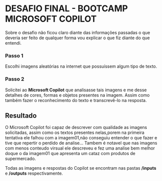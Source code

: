 #  DESAFIO FINAL - BOOTCAMP MICROSOFT COPILOT 

Sobre o desafio não ficou claro diante das informações passadas o que deveria ser feito de qualquer forma vou explicar o que fiz diante do que entendi.

### Passo 1
Escolhi imagens aleatórias na internet que possuíssem algum tipo de texto.

### Passo 2
Solicitei ao **Microsoft Copilot** que analisasse tais imagens e me desse detalhes de cores, formas e objetos presentes na imagem. Assim como também fazer o reconhecimento do texto e transcrevê-lo na resposta.

## Resultado
O Microsoft Copilot foi capaz de descrever com qualidade as imagens solicitadas, assim como os textos presentes nelas,porem na primeira tentativa ele falhou
com a imagem01,não conseguiu entender o que fazer e tive que repertir o perdido de analise... Tambem é notavel que nas imagens com menos conteudo
virsual ele descreveu e fez uma analise bem melhor doque o da imagem01 que apresenta um cataz com produtos de supermercado.

Todas as imagens e respostas do Copilot se encontram nas pastas **/inputs** e **/outputs** respectivamente.

